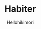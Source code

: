 ---
title: 'Habiter'
author: Hellohikimori
project_image_path: '/images/gallery/habiter.jpg'
external_url: 'http://future.arte.tv/fr/habiter'
---